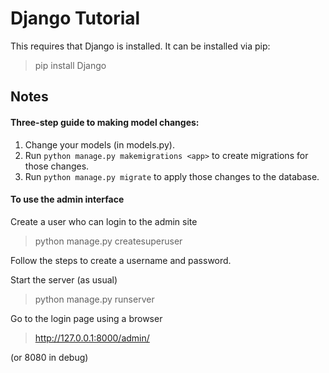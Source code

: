 # Django Tutorial

This requires that Django is installed. It can be installed via pip:

> pip install Django

## Notes

#### Three-step guide to making model changes:

 1. Change your models (in models.py).
 1. Run `python manage.py makemigrations <app>` to create migrations for those changes.
 1. Run `python manage.py migrate` to apply those changes to the database.
 
#### To use the admin interface

Create a user who can login to the admin site

> python manage.py createsuperuser

Follow the steps to create a username and password.

Start the server (as usual)

> python manage.py runserver

Go to the login page using a browser

> http://127.0.0.1:8000/admin/

(or 8080 in debug)
